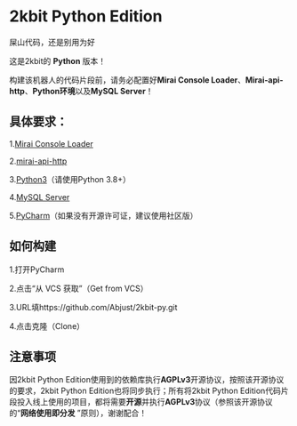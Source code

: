 # 2kbit Python Edition

屎山代码，还是别用为好

这是2kbit的 **Python** 版本！

构建该机器人的代码片段前，请务必配置好**Mirai Console Loader**、**Mirai-api-http**、**Python环境**以及**MySQL Server**！

## 具体要求：

1.[Mirai Console Loader](https://github.com/iTXTech/mirai-console-loader)

2.[mirai-api-http](https://github.com/project-mirai/mirai-api-http)

3.[Python3](https://www.python.org/downloads/)（请使用Python 3.8+）

4.[MySQL Server](https://dev.mysql.com/downloads/installer/)

5.[PyCharm](https://www.jetbrains.com/pycharm/download)（如果没有开源许可证，建议使用社区版）


## 如何构建

1.打开PyCharm

2.点击“从 VCS 获取”（Get from VCS）

3.URL填https://github.com/Abjust/2kbit-py.git

4.点击克隆（Clone）

## 注意事项

因2kbit Python Edition使用到的依赖库执行**AGPLv3**开源协议，按照该开源协议的要求，2kbit Python Edition也将同步执行；所有将2kbit
Python Edition代码片段投入线上使用的项目，都将需要**开源**并执行**AGPLv3**协议（参照该开源协议的“**网络使用即分发**
”原则），谢谢配合！
